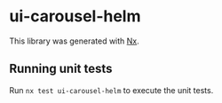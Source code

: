 # ui-carousel-helm

This library was generated with [Nx](https://nx.dev).


## Running unit tests

Run `nx test ui-carousel-helm` to execute the unit tests.

